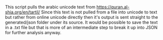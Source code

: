 This script pulls the arabic unicode text from https://quran.al-shia.org/en/tartil/
Since this text is not pulled from a file into unicode to text
but rather from online unicode directly then it's output is sent straight to
the generated/json folder under its source.
It would be possible to save the text in a .txt file but that is more of an intermediate step
to break it up into JSON for further analysis anyway.